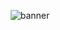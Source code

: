 <p align = "center">
<img src="[https://raw.githubusercontent.com/AkaKitsune027/Akakitsune027/main/Github%20decoration/Banner.svg](https://raw.githubusercontent.com/AkaKitsune027/Akakitsune027/main/Github%20decoration/Akakitsune027_PortraitBanner.svg)" alt="banner">
</p>
